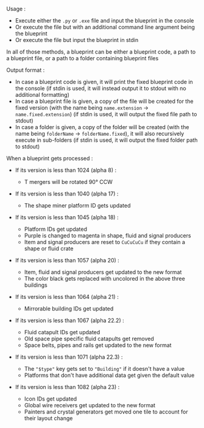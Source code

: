 Usage :

- Execute either the `.py` or `.exe` file and input the blueprint in the console
- Or execute the file but with an additional command line argument being the blueprint
- Or execute the file but input the blueprint in stdin

In all of those methods, a blueprint can be either a blueprint code, a path to a blueprint file, or a path to a folder containing blueprint files

Output format :

- In case a blueprint code is given, it will print the fixed blueprint code in the console (if stdin is used, it will instead output it to stdout with no additional formatting)
- In case a blueprint file is given, a copy of the file will be created for the fixed version (with the name being `name.extension` -> `name.fixed.extension`) (if stdin is used, it will output the fixed file path to stdout)
- In case a folder is given, a copy of the folder will be created (with the name being `folderName` -> `folderName.fixed`), it will also recursively execute in sub-folders (if stdin is used, it will output the fixed folder path to stdout)

When a blueprint gets processed :

- If its version is less than 1024 (alpha 8) :
  - T mergers will be rotated 90° CCW

- If its version is less than 1040 (alpha 17) :
  - The shape miner platform ID gets updated

- If its version is less than 1045 (alpha 18) :
  - Platform IDs get updated
  - Purple is changed to magenta in shape, fluid and signal producers
  - Item and signal producers are reset to `CuCuCuCu` if they contain a shape or fluid crate

- If its version is less than 1057 (alpha 20) :
  - Item, fluid and signal producers get updated to the new format
  - The color black gets replaced with uncolored in the above three buildings

- If its version is less than 1064 (alpha 21) :
  - Mirrorable building IDs get updated

- If its version is less than 1067 (alpha 22.2) :
  - Fluid catapult IDs get updated
  - Old space pipe specific fluid catapults get removed
  - Space belts, pipes and rails get updated to the new format

- If its version is less than 1071 (alpha 22.3) :
  - The `"$type"` key gets set to `"Building"` if it doesn't have a value
  - Platforms that don't have additional data get given the default value

- If its version is less than 1082 (alpha 23) :
  - Icon IDs get updated
  - Global wire receivers get updated to the new format
  - Painters and crystal generators get moved one tile to account for their layout change